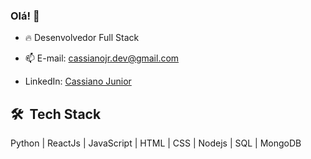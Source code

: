 ### Olá! 👋

- 🔥 Desenvolvedor Full Stack
       
- 📫 E-mail: cassianojr.dev@gmail.com
 
- LinkedIn: <a href="https://www.linkedin.com/in/cassianojr-dev/" target="_blank">Cassiano Junior</a>




## 🛠 &nbsp;Tech Stack

Python |
ReactJs |
JavaScript |
HTML |
CSS |
Nodejs |
SQL |
MongoDB




              
